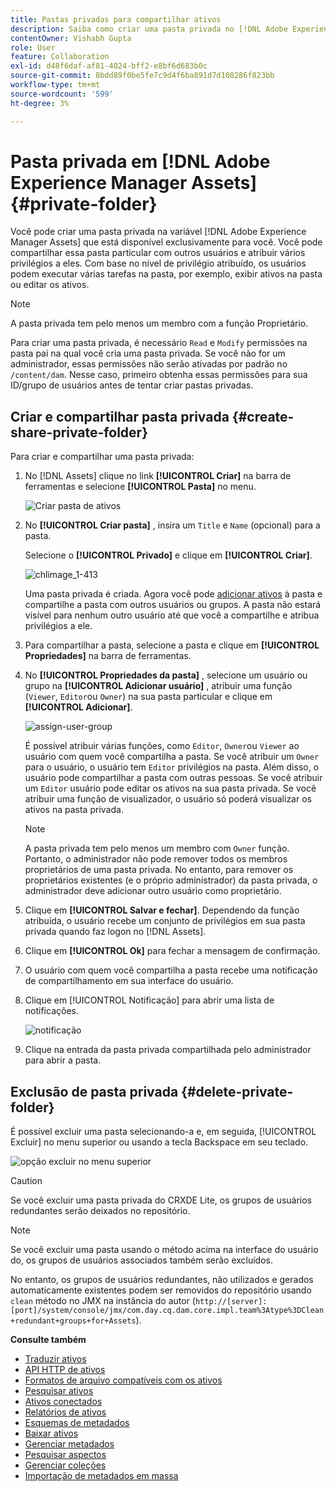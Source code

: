 ```yaml
---
title: Pastas privadas para compartilhar ativos
description: Saiba como criar uma pasta privada no [!DNL Adobe Experience Manager Assets] e compartilhá-lo com outros usuários e atribuir vários privilégios a eles.
contentOwner: Vishabh Gupta
role: User
feature: Collaboration
exl-id: d48f6daf-af81-4024-bff2-e8bf6d683b0c
source-git-commit: 8bdd89f0be5fe7c9d4f6ba891d7d108286f823bb
workflow-type: tm+mt
source-wordcount: '599'
ht-degree: 3%

---
```


# Pasta privada em [!DNL Adobe Experience Manager Assets] {#private-folder}

Você pode criar uma pasta privada na variável [!DNL Adobe Experience Manager Assets] que está disponível exclusivamente para você. Você pode compartilhar essa pasta particular com outros usuários e atribuir vários privilégios a eles. Com base no nível de privilégio atribuído, os usuários podem executar várias tarefas na pasta, por exemplo, exibir ativos na pasta ou editar os ativos.

>[!NOTE]
>
>A pasta privada tem pelo menos um membro com a função Proprietário.
>
>Para criar uma pasta privada, é necessário `Read` e `Modify` permissões na pasta pai na qual você cria uma pasta privada. Se você não for um administrador, essas permissões não serão ativadas por padrão no `/content/dam`. Nesse caso, primeiro obtenha essas permissões para sua ID/grupo de usuários antes de tentar criar pastas privadas.

## Criar e compartilhar pasta privada  {#create-share-private-folder}

Para criar e compartilhar uma pasta privada:

1. No [!DNL Assets] clique no link **[!UICONTROL Criar]** na barra de ferramentas e selecione **[!UICONTROL Pasta]** no menu.

   ![Criar pasta de ativos](assets/create-folder.png)

1. No **[!UICONTROL Criar pasta]** , insira um `Title` e `Name` (opcional) para a pasta.

   Selecione o **[!UICONTROL Privado]** e clique em **[!UICONTROL Criar]**.

   ![chlimage_1-413](assets/create-private-folder.png)

   Uma pasta privada é criada. Agora você pode [adicionar ativos](add-assets.md#upload-assets) à pasta e compartilhe a pasta com outros usuários ou grupos. A pasta não estará visível para nenhum outro usuário até que você a compartilhe e atribua privilégios a ele.

1. Para compartilhar a pasta, selecione a pasta e clique em **[!UICONTROL Propriedades]** na barra de ferramentas.

1. No **[!UICONTROL Propriedades da pasta]** , selecione um usuário ou grupo na **[!UICONTROL Adicionar usuário]** , atribuir uma função (`Viewer`, `Editor`ou `Owner`) na sua pasta particular e clique em **[!UICONTROL Adicionar]**.

   ![assign-user-group](assets/assign-permissions-private-folder.png)

   É possível atribuir várias funções, como `Editor`, `Owner`ou `Viewer` ao usuário com quem você compartilha a pasta. Se você atribuir um `Owner` para o usuário, o usuário tem `Editor` privilégios na pasta. Além disso, o usuário pode compartilhar a pasta com outras pessoas. Se você atribuir um `Editor` usuário pode editar os ativos na sua pasta privada. Se você atribuir uma função de visualizador, o usuário só poderá visualizar os ativos na pasta privada.

   >[!NOTE]
   >
   >A pasta privada tem pelo menos um membro com `Owner` função. Portanto, o administrador não pode remover todos os membros proprietários de uma pasta privada. No entanto, para remover os proprietários existentes (e o próprio administrador) da pasta privada, o administrador deve adicionar outro usuário como proprietário.

1. Clique em **[!UICONTROL Salvar e fechar]**. Dependendo da função atribuída, o usuário recebe um conjunto de privilégios em sua pasta privada quando faz logon no [!DNL Assets].
1. Clique em **[!UICONTROL Ok]** para fechar a mensagem de confirmação.
1. O usuário com quem você compartilha a pasta recebe uma notificação de compartilhamento em sua interface do usuário.

1. Clique em [!UICONTROL Notificação] para abrir uma lista de notificações.

   ![notificação](assets/notification-icon.png)

1. Clique na entrada da pasta privada compartilhada pelo administrador para abrir a pasta.

## Exclusão de pasta privada {#delete-private-folder}

É possível excluir uma pasta selecionando-a e, em seguida, [!UICONTROL Excluir] no menu superior ou usando a tecla Backspace em seu teclado.

![opção excluir no menu superior](assets/delete-option.png)

>[!CAUTION]
>
>Se você excluir uma pasta privada do CRXDE Lite, os grupos de usuários redundantes serão deixados no repositório.

>[!NOTE]
>
>Se você excluir uma pasta usando o método acima na interface do usuário do, os grupos de usuários associados também serão excluídos.
>
>No entanto, os grupos de usuários redundantes, não utilizados e gerados automaticamente existentes podem ser removidos do repositório usando `clean` método no JMX na instância do autor (`http://[server]:[port]/system/console/jmx/com.day.cq.dam.core.impl.team%3Atype%3DClean+redundant+groups+for+Assets`).

**Consulte também**

* [Traduzir ativos](translate-assets.md)
* [API HTTP de ativos](mac-api-assets.md)
* [Formatos de arquivo compatíveis com os ativos](file-format-support.md)
* [Pesquisar ativos](search-assets.md)
* [Ativos conectados](use-assets-across-connected-assets-instances.md)
* [Relatórios de ativos](asset-reports.md)
* [Esquemas de metadados](metadata-schemas.md)
* [Baixar ativos](download-assets-from-aem.md)
* [Gerenciar metadados](manage-metadata.md)
* [Pesquisar aspectos](search-facets.md)
* [Gerenciar coleções](manage-collections.md)
* [Importação de metadados em massa](metadata-import-export.md)
